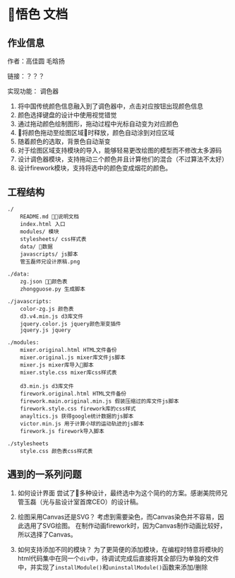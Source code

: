 # 悟色 文档

## 作业信息
作者：高佳圆 毛晗扬

链接：？？？

实现功能： 调色器

1. 将中国传统颜色信息融入到了调色器中，点击对应按钮出现颜色信息
2. 颜色选择键盘的设计中使用视觉错觉
3. 通过拖动颜色绘制图形，拖动过程中光标自动变为对应颜色
4. 将颜色拖动至绘图区域时释放，颜色自动涂到对应区域
5. 随着颜色的选取，背景色自动渐变
6. 对于绘图区域支持模块的导入，能够轻易更改绘图的模型而不修改太多源码
7. 设计调色器模块，支持拖动三个颜色并且计算他们的混合（不过算法不太好）
8. 设计firework模块，支持将选中的颜色变成烟花的颜色。

## 工程结构

```
./
    README.md 说明文档	
    index.html 入口
    modules/ 模块
    stylesheets/ css样式表
    data/ 数据
    javascripts/ js脚本
    管玉磊师兄设计原稿.png
```

```
./data:
    zg.json 颜色表
    zhongguose.py 生成脚本
```

```
./javascripts:
    color-zg.js 颜色表
    d3.v4.min.js d3库文件
    jquery.color.js jquery颜色渐变插件
    jquery.js jquery
```

```
./modules:
    mixer.original.html HTML文件备份
    mixer.original.js mixer库文件js脚本
    mixer.js mixer库导入脚本
    mixer.style.css mixer库css样式表
    
    d3.min.js d3库文件
    firework.original.html HTML文件备份
    firework.main.original.min.js 假装压缩过的库文件js脚本
    firework.style.css firework库的css样式
    anayltics.js 获得google统计数据的js脚本
    victor.min.js 用于计算小球的运动轨迹的js脚本
    firework.js firework导入脚本
```

```
./stylesheets
    style.css 颜色表css样式表
```

## 遇到的一系列问题

1. 如何设计界面
尝试了多种设计，最终选中为这个简约的方案。感谢美院师兄管玉磊（光与盐设计室首席CEO）的设计稿。

2. 绘图采用Canvas还是SVG？
考虑到需要染色，而Canvas染色并不容易，因此选用了SVG绘图。
在制作动画firework时，因为Canvas制作动画比较好，所以选择了Canvas。

3. 如何支持添加不同的模块？
为了更简便的添加模块，在编程时特意将模块的html代码集中在同一个`div`中，待调试完成后直接将其全部归为单独的文件中，并实现了`installModule()`和`uninstallModule()`函数来添加/删除
